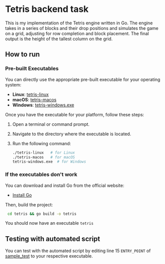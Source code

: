 # Tetris backend task

This is my implementation of the Tetris engine written in Go. The engine takes in a series of blocks and their drop positions and simulates the game on a grid, adjusting for row completion and block placement. The final output is the height of the tallest column on the grid.

## How to run

### Pre-built Executables

You can directly use the appropriate pre-built executable for your operating system:

- **Linux**: [tetris-linux](./tetris/tetris-linux)
- **macOS**: [tetris-macos](./tetris/tetris-macos)
- **Windows**: [tetris-windows.exe](./tetris/tetris-windows.exe)

Once you have the executable for your platform, follow these steps:

1. Open a terminal or command prompt.
2. Navigate to the directory where the executable is located.
3. Run the following command:

   ```bash
   ./tetris-linux   # for Linux
   ./tetris-macos   # for macOS
   tetris-windows.exe  # for Windows
### If the executables don't work
You can download and install Go from the official website:

- [Install Go](https://go.dev/doc/install)

Then, build the project:
  ```bash
   cd tetris && go build -o tetris
  ```
You should now have an executable `tetris`
## Testing with automated script
You can test with the automated script by editing line 15 `ENTRY_POINT` of [sample_test](./tests/sample_test.py) to your respective executable.
